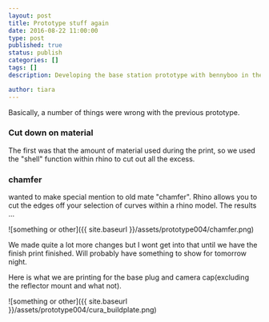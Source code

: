 ```yaml
---
layout: post
title: Prototype stuff again
date: 2016-08-22 11:00:00
type: post
published: true
status: publish
categories: []
tags: []
description: Developing the base station prototype with bennyboo in the flesh

author: tiara
---
```


Basically, a number of things were wrong with the previous prototype. 

### Cut down on material 

The first was that the amount of material used during the print, so we used the "shell" function within rhino to cut out all the excess. 

### chamfer 

wanted to make special mention to old mate "chamfer". Rhino allows you to cut the edges off your selection of curves within a rhino model. The results ...

![something or other]({{ site.baseurl }}/assets/prototype004/chamfer.png)

We made quite a lot more changes but I wont get into that until we have the finish print finished. Will probably have something to show for tomorrow night. 

Here is what we are printing for the base plug and camera cap(excluding the reflector mount and what not). 


![something or other]({{ site.baseurl }}/assets/prototype004/cura_buildplate.png)





